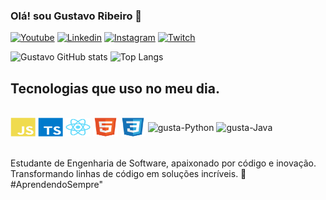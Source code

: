 ### Olá! sou Gustavo Ribeiro 👋

[![Youtube](https://img.shields.io/badge/YouTube-FF0000?style=for-the-badge&logo=youtube&logoColor=white)](https://www.youtube.com/@devguxta/videos)
[![Linkedin](https://img.shields.io/badge/LinkedIn-0077B5?style=for-the-badge&logo=linkedin&logoColor=white)](https://www.linkedin.com/in/gustavo-rodrigues-6571b1253/)
[![Instagram](https://img.shields.io/badge/Instagram-E4405F?style=for-the-badge&logo=instagram&logoColor=white)](https://www.instagram.com/guxtavo.dev/)
[![Twitch](https://img.shields.io/badge/Twitch-9146FF?style=for-the-badge&logo=twitch&logoColor=white)](https://www.twitch.tv/gustavointech)

![Gustavo GitHub stats](https://github-readme-stats.vercel.app/api?username=GustavoInTech&show_icons=true&theme=highcontrast)
![Top Langs](https://github-readme-stats.vercel.app/api/top-langs/?username=GustavoInTech&layout=compact&theme=highcontrast)

## Tecnologias que uso no meu dia.

<div style="display: inline_block"><br>
  <img align="center" alt="gusta-Js" height="30" width="40" src="https://raw.githubusercontent.com/devicons/devicon/master/icons/javascript/javascript-plain.svg">
  <img align="center" alt="gusta-Ts" height="30" width="40" src="https://raw.githubusercontent.com/devicons/devicon/master/icons/typescript/typescript-plain.svg">
  <img align="center" alt="gusta-React" height="30" width="40" src="https://raw.githubusercontent.com/devicons/devicon/master/icons/react/react-original.svg">
  <img align="center" alt="gusta-HTML" height="30" width="40" src="https://raw.githubusercontent.com/devicons/devicon/master/icons/html5/html5-original.svg">
  <img align="center" alt="gusta-CSS" height="30" width="40" src="https://raw.githubusercontent.com/devicons/devicon/master/icons/css3/css3-original.svg">
  <img align="center" alt="gusta-Python" height="30" width="40"  src="https://cdn.jsdelivr.net/gh/devicons/devicon/icons/nodejs/nodejs-original.svg">
  <img align="center" alt="gusta-Java" height="30" width="40"  src="https://cdn.jsdelivr.net/gh/devicons/devicon/icons/java/java-original.svg">
</div>
<br/>
<br/>      
Estudante de Engenharia de Software, apaixonado por código e inovação. 
Transformando linhas de código em soluções incríveis. 🚀 #AprendendoSempre"
